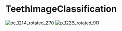 # TeethImageClassification
![oc_1214_rotated_270](https://github.com/user-attachments/assets/284aa984-61c7-4d65-972c-9369e2088b0b)
![p_1226_rotated_90](https://github.com/user-attachments/assets/1adb37f4-623e-4561-aeeb-efce087c6658)
